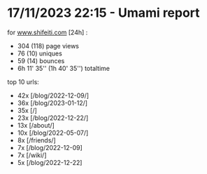 # 17/11/2023 22:15 - Umami report
for www.shifeiti.com [24h] :

 - 304 (118) page views
 - 76 (10) uniques
 - 59 (14) bounces
 - 6h 11' 35'' (1h 40' 35'') totaltime


top 10 urls:
 - 42x [/blog/2022-12-09/]
 - 36x [/blog/2023-01-12/]
 - 35x [/]
 - 23x [/blog/2022-12-22/]
 - 13x [/about/]
 - 10x [/blog/2022-05-07/]
 - 8x [/friends/]
 - 7x [/blog/2022-12-09]
 - 7x [/wiki/]
 - 5x [/blog/2022-12-22]


